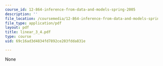 ```yaml
---
course_id: 12-864-inference-from-data-and-models-spring-2005
description: ''
file_location: /coursemedia/12-864-inference-from-data-and-models-spring-2005/69c16ad3d4834fd7892ce203fdda831e_linear_3_4.pdf
file_type: application/pdf
layout: pdf
title: linear_3_4.pdf
type: course
uid: 69c16ad3d4834fd7892ce203fdda831e

---
```

None